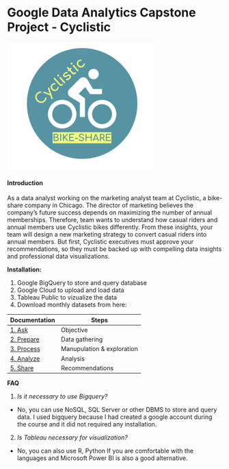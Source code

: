 # Google Data Analytics Capstone Project - Cyclistic
![alt text](Images/1._Logo.png)

#### Introduction
As a data analyst working on the marketing analyst team at Cyclistic, a bike-share company in Chicago. The director of marketing believes the company’s future success depends on maximizing the number of annual memberships. Therefore, team wants to understand how casual riders and annual members use Cyclistic bikes differently. From these insights, your team will design a new marketing strategy to convert casual riders into annual members. But first, Cyclistic executives must approve your recommendations, so they must be backed up with compelling data insights and professional data visualizations.



**Installation:**

1. Google BigQuery to store and query database
2. Google Cloud to upload and load data
3. Tableau Public to vizualize the data
4. Download monthly datasets from here: 

| Documentation | Steps
|----------|------------|
| [1. Ask](page1.md) | Objective
| [2. Prepare](page1.md) | Data gathering
| [3. Process](page1.md) | Manupulation & exploration
| [4. Analyze](page1.md) | Analysis
| [5. Share](page1.md) | Recommendations



**FAQ**

1. *Is it necessary to use Bigquery?*
- No, you can use NoSQL, SQL Server or other DBMS to store and query data. I used bigquery because I had created a google account during the course and it did not required any installation.

2. *Is Tableau necessary for visualization?*
- No, you can also use R, Python If you are comfortable with the languages and Microsoft Power BI is also a good alternative.


